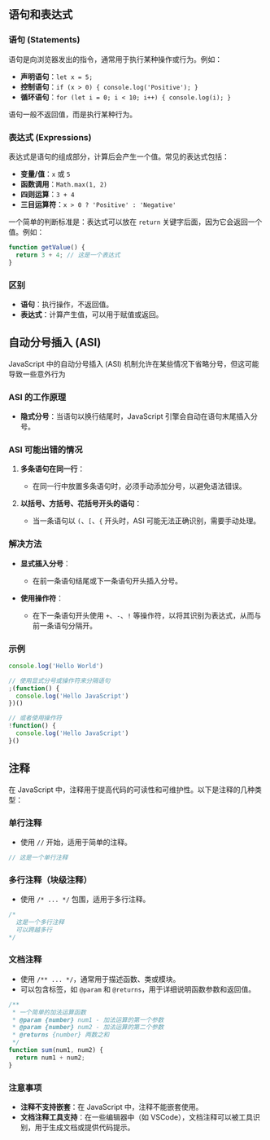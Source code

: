 ## 语句和表达式

### 语句 (Statements)

语句是向浏览器发出的指令，通常用于执行某种操作或行为。例如：

- **声明语句**：`let x = 5;`
- **控制语句**：`if (x > 0) { console.log('Positive'); }`
- **循环语句**：`for (let i = 0; i < 10; i++) { console.log(i); }`

语句一般不返回值，而是执行某种行为。



### 表达式 (Expressions)

表达式是语句的组成部分，计算后会产生一个值。常见的表达式包括：

- **变量/值**：`x` 或 `5`
- **函数调用**：`Math.max(1, 2)`
- **四则运算**：`3 + 4`
- **三目运算符**：`x > 0 ? 'Positive' : 'Negative'`

一个简单的判断标准是：表达式可以放在 `return` 关键字后面，因为它会返回一个值。例如：

```javascript
function getValue() {
  return 3 + 4; // 这是一个表达式
}
```



### 区别

- **语句**：执行操作，不返回值。
- **表达式**：计算产生值，可以用于赋值或返回。



## 自动分号插入 (ASI)

JavaScript 中的自动分号插入 (ASI) 机制允许在某些情况下省略分号，但这可能导致一些意外行为



### ASI 的工作原理

- **隐式分号**：当语句以换行结尾时，JavaScript 引擎会自动在语句末尾插入分号。



### ASI 可能出错的情况

1. **多条语句在同一行**：
   - 在同一行中放置多条语句时，必须手动添加分号，以避免语法错误。

2. **以括号、方括号、花括号开头的语句**：
   - 当一条语句以 `(`、`[`、`{` 开头时，ASI 可能无法正确识别，需要手动处理。



### 解决方法

- **显式插入分号**：
  - 在前一条语句结尾或下一条语句开头插入分号。

- **使用操作符**：
  - 在下一条语句开头使用 `+`、`-`、`!` 等操作符，以将其识别为表达式，从而与前一条语句分隔开。



### 示例

```javascript
console.log('Hello World')

// 使用显式分号或操作符来分隔语句
;(function() {
  console.log('Hello JavaScript')
})()

// 或者使用操作符
!function() {
  console.log('Hello JavaScript')
}()
```



## 注释

在 JavaScript 中，注释用于提高代码的可读性和可维护性。以下是注释的几种类型：



### 单行注释

- 使用 `//` 开始，适用于简单的注释。

```javascript
// 这是一个单行注释
```



### 多行注释（块级注释）

- 使用 `/* ... */` 包围，适用于多行注释。

```javascript
/*
  这是一个多行注释
  可以跨越多行
*/
```



### 文档注释

- 使用 `/** ... */`，通常用于描述函数、类或模块。
- 可以包含标签，如 `@param` 和 `@returns`，用于详细说明函数参数和返回值。

```javascript
/**
 * 一个简单的加法运算函数
 * @param {number} num1 - 加法运算的第一个参数
 * @param {number} num2 - 加法运算的第二个参数
 * @returns {number} 两数之和
 */
function sum(num1, num2) {
  return num1 + num2;
}
```



### 注意事项

- **注释不支持嵌套**：在 JavaScript 中，注释不能嵌套使用。
- **文档注释工具支持**：在一些编辑器中（如 VSCode），文档注释可以被工具识别，用于生成文档或提供代码提示。
